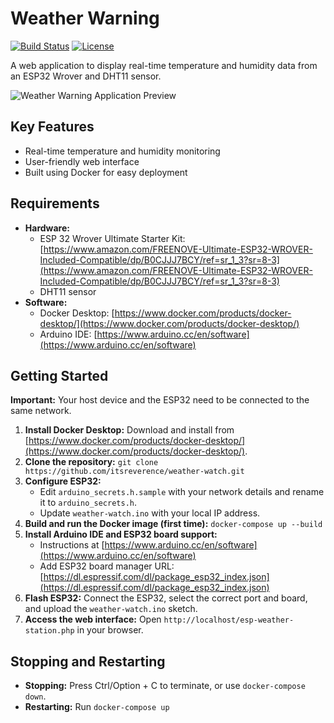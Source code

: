 # Weather Warning

[![Build Status](https://img.shields.io/badge/build-testing-brightgreen)](https://github.com/itsreverence/weather-watch/tree/main)
[![License](https://img.shields.io/badge/License-AGPL-yellow.svg)](https://github.com/itsreverence/weather-watch/blob/main/LICENSE) 

A web application to display real-time temperature and humidity data from an ESP32 Wrover and DHT11 sensor.

![Weather Warning Application Preview](https://github.com/itsreverence/weather-watch/blob/main/preview.png)

## Key Features

* Real-time temperature and humidity monitoring
* User-friendly web interface
* Built using Docker for easy deployment

## Requirements

* **Hardware:**
    * ESP 32 Wrover Ultimate Starter Kit: [https://www.amazon.com/FREENOVE-Ultimate-ESP32-WROVER-Included-Compatible/dp/B0CJJJ7BCY/ref=sr_1_3?sr=8-3](https://www.amazon.com/FREENOVE-Ultimate-ESP32-WROVER-Included-Compatible/dp/B0CJJJ7BCY/ref=sr_1_3?sr=8-3)
    * DHT11 sensor 
* **Software:**
    * Docker Desktop: [https://www.docker.com/products/docker-desktop/](https://www.docker.com/products/docker-desktop/)
    * Arduino IDE: [https://www.arduino.cc/en/software](https://www.arduino.cc/en/software)

## Getting Started

**Important:** Your host device and the ESP32 need to be connected to the same network.

1. **Install Docker Desktop:** Download and install from [https://www.docker.com/products/docker-desktop/](https://www.docker.com/products/docker-desktop/).
2. **Clone the repository:** `git clone https://github.com/itsreverence/weather-watch.git`
3. **Configure ESP32:**
    * Edit `arduino_secrets.h.sample` with your network details and rename it to `arduino_secrets.h`.
    * Update `weather-watch.ino` with your local IP address.
4. **Build and run the Docker image (first time):** `docker-compose up --build`
5. **Install Arduino IDE and ESP32 board support:**
   * Instructions at [https://www.arduino.cc/en/software](https://www.arduino.cc/en/software) 
   * Add ESP32 board manager URL: [https://dl.espressif.com/dl/package_esp32_index.json](https://dl.espressif.com/dl/package_esp32_index.json) 
6. **Flash ESP32:** Connect the ESP32, select the correct port and board, and upload the `weather-watch.ino` sketch.
7. **Access the web interface:** Open `http://localhost/esp-weather-station.php` in your browser. 

## Stopping and Restarting 

* **Stopping:** Press Ctrl/Option + C to terminate, or use `docker-compose down`.
* **Restarting:** Run `docker-compose up` 
